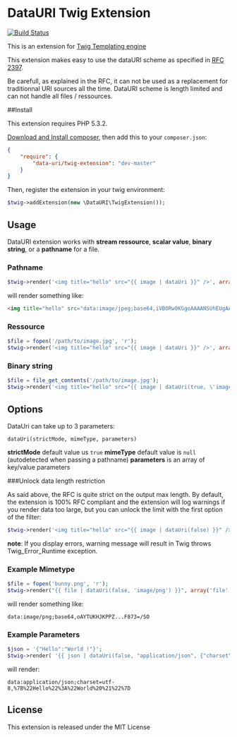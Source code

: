 # DataURI Twig Extension

[![Build Status](https://secure.travis-ci.org/romainneutron/TwigExtension-DataUri.png?branch=master)](http://travis-ci.org/romainneutron/TwigExtension-DataUri)

This is an extension for [Twig Templating engine][1]

This extension makes easy to use the dataURI scheme as specified in [RFC 2397][2].

Be carefull, as explained in the RFC, it can not be used as a replacement for
traditionnal URI sources all the time. DataURI scheme is length limited and can
not handle all files / ressources.

##Install

This extension requires PHP 5.3.2.

[Download and Install composer][3], then add this to your ``composer.json``:

```json
{
    "require": {
        "data-uri/twig-extension": "dev-master"
    }
}
```

Then, register the extension in your twig environment:

```php
$twig->addExtension(new \DataURI\TwigExtension());
```

## Usage

DataURI extension works with **stream ressource**, **scalar value**, **binary string**, or a **pathname** for a file.

### Pathname

```php
$twig->render('<img title="hello" src="{{ image | dataUri }}" />', array('image' => '/path/to/image.jpg'));
```

will render something like:

```html
<img title="hello" src="data:image/jpeg;base64,iVBORw0KGgoAAAANSUhEUgAAAB...SUhEU==" />
```

### Ressource

```php
$file = fopen('/path/to/image.jpg', 'r');
$twig->render('<img title="hello" src="{{ image | dataUri }}" />', array('image' => $file));
```

### Binary string

```php
$file = file_get_contents('/path/to/image.jpg');
$twig->render('<img title="hello" src="{{ image | dataUri(true, \'image/jpeg\') }}" />', array('image' => $file));
```

## Options

DataUri can take up to 3 parameters:

``dataUri(strictMode, mimeType, parameters)``

**strictMode** default value us `true`
**mimeType** default value is `null` (autodetected when passing a pathname)
**parameters** is an array of key/value parameters


###Unlock data length restriction

As said above, the RFC is quite strict on the output max length. By default, the
extension is 100% RFC compliant and the extension will log warnings if you render
data too large, but you can unlock the limit with the first option of the filter:

```php
$twig->render('<img title="hello" src="{{ image | dataUri(false) }}" />', array('image' => '/path/to/BIGPICTURE.jpg'));
```

**note**: If you display errors, warning message will result in Twig throws
Twig_Error_Runtime exception.

### Example Mimetype

```php
$file = fopen('bunny.png', 'r');
$twig->render("{{ file | dataUri(false, 'image/png') }}", array('file' => $file));
```

will render something like:

```
data:image/png;base64,oAYTUKHJKPPZ...F873=/SO
```

### Example Parameters

```php
$json = '{"Hello":"World !"}';
$twig->render( '{{ json | dataUri(false, "application/json", {"charset":"utf-8"}) }}', array('json' => $json));
```

will render:

```
data:application/json;charset=utf-8,%7B%22Hello%22%3A%22World%20%21%22%7D
```

## License

This extension is released under the MIT License

[1]: http://twig.sensiolabs.org/
[2]: https://www.ietf.org/rfc/rfc2397.txt
[3]: http://getcomposer.org/download/
